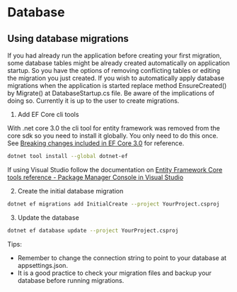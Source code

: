 # Database

## Using database migrations

If you had already run the application before creating your first migration, some database tables might be already 
created automatically on application startup.
So you have the options of removing conflicting tables or editing the migration you just created.
If you wish to automatically apply database migrations when the application is started replace method 
EnsureCreated() by Migrate() at DatabaseStartup.cs file. Be aware of the implications of doing so.
Currently it is up to the user to create migrations.

1. Add EF Core cli tools

With .net core 3.0 the cli tool for entity framework was removed from the core sdk so you need to install it globally. 
You only need to do this once. See [Breaking changes included in EF Core 3.0](https://docs.microsoft.com/pt-br/ef/core/what-is-new/ef-core-3.0/breaking-changes#dotnet-ef) for reference.

```bash
dotnet tool install --global dotnet-ef
```

If using Visual Studio follow the documentation on [Entity Framework Core tools reference - Package Manager Console in Visual Studio](https://docs.microsoft.com/pt-br/ef/core/miscellaneous/cli/powershell)

2. Create the initial database migration

```bash
dotnet ef migrations add InitialCreate --project YourProject.csproj
```

3. Update the database

```bash
dotnet ef database update --project YourProject.csproj
```

Tips: 
- Remember to change the connection string to point to your database at appsettings.json.
- It is a good practice to check your migration files and backup your database before running migrations.

